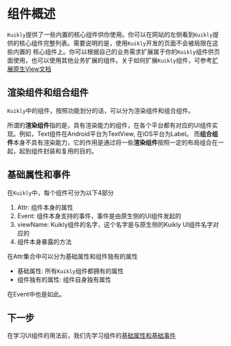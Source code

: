 # 组件概述

``Kuikly``提供了一些内置的核心组件供你使用。你可以在网站的左侧看到``Kuikly``提供的核心组件完整列表。需要说明的是，使用``Kuikly``开发的页面不会被局限在这些内置的
核心组件上。你可以根据自己的业务需求扩展属于你的``Kuikly``组件供页面使用，也可以使用其他业务扩展的组件。关于如何扩展``Kuikly``组件，可参考[扩展原生View文档](../../开发文档/expand-native-ui.md)

## 渲染组件和组合组件

``Kuikly``中的组件，按照功能划分的话，可以分为渲染组件和组合组件。

所谓的**渲染组件**指的是，具有渲染能力的组件，在各个平台都有对应的UI组件实现。例如，Text组件在Android平台为TextView, 在iOS平台为Label。
而**组合组件**本身不具有渲染能力，它的作用是通过将一些**渲染组件**按照一定的布局组合在一起，起到组件封装和复用的目的。

## 基础属性和事件

在``Kuikly``中，每个组件可分为以下4部分

1. Attr: 组件本身的属性
2. Event: 组件本身支持的事件，事件是由原生侧的UI组件发起的
3. viewName: Kuikly组件的名字，这个名字是与原生侧的Kuikly UI组件名字对应的
4. 组件本身暴露的方法

在Attr集合中可以分为基础属性和组件独有的属性

* 基础属性: 所有``Kuikly``组件都拥有的属性
* 组件独有的属性: 组件自身独有属性

在Event中也是如此。

## 下一步

在学习UI组件的用法前，我们先学习组件的[基础属性和基础事件](basic-attr-event.md)